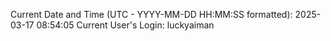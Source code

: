 Current Date and Time (UTC - YYYY-MM-DD HH:MM:SS formatted): 2025-03-17 08:54:05
Current User's Login: luckyaiman
